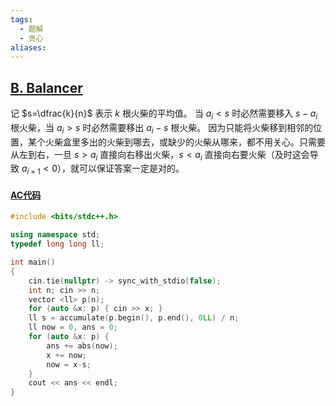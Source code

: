 ```yaml
---
tags:
  - 题解
  - 贪心
aliases:
---
```

## [B. Balancer](https://codeforces.com/problemset/problem/440/B)

记 $s=\dfrac{k}{n}$ 表示 $k$ 根火柴的平均值。
当 $a_i<s$ 时必然需要移入 $s-a_i$ 根火柴，当 $a_i>s$ 时必然需要移出 $a_i-s$ 根火柴。
因为只能将火柴移到相邻的位置，某个火柴盒里多出的火柴到哪去，或缺少的火柴从哪来，都不用关心。只需要从左到右，一旦 $s>a_i$ 直接向右移出火柴，$s<a_i$ 直接向右要火柴（及时这会导致 $a_{i+1}<0$），就可以保证答案一定是对的。

#### [AC代码](https://codeforces.com/problemset/submission/440/287520317)

```cpp
#include <bits/stdc++.h>

using namespace std;
typedef long long ll;

int main()
{
	cin.tie(nullptr) -> sync_with_stdio(false);
	int n; cin >> n;
	vector <ll> p(n);
	for (auto &x: p) { cin >> x; }
	ll s = accumulate(p.begin(), p.end(), 0LL) / n;
	ll now = 0, ans = 0;
	for (auto &x: p) {
		ans += abs(now);
		x += now;
		now = x-s;
	}
	cout << ans << endl;
}
```
